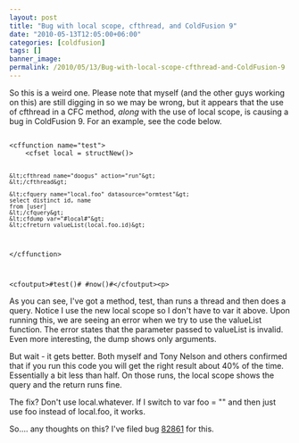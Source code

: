 ```yaml
---
layout: post
title: "Bug with local scope, cfthread, and ColdFusion 9"
date: "2010-05-13T12:05:00+06:00"
categories: [coldfusion]
tags: []
banner_image: 
permalink: /2010/05/13/Bug-with-local-scope-cfthread-and-ColdFusion-9
---
```


So this is a weird one. Please note that myself (and the other guys working on this) are still digging in so we may be wrong, but it appears that the use of cfthread in a CFC method, <i>along</i> with the use of local scope, is causing a bug in ColdFusion 9. For an example, see the code below.

<p>
<!--more-->
<code>
&lt;cffunction name="test"&gt;
	&lt;cfset local = structNew()&gt;

	&lt;cfthread name="doogus" action="run"&gt;
	&lt;/cfthread&gt;
	
	&lt;cfquery name="local.foo" datasource="ormtest"&gt;
	select distinct id, name
	from [user]
	&lt;/cfquery&gt;
	&lt;cfdump var="#local#"&gt;
	&lt;cfreturn valueList(local.foo.id)&gt;
&lt;/cffunction&gt;

&lt;cfoutput&gt;#test()# #now()#&lt;/cfoutput&gt;&lt;p&gt;
</code>

<p>

As you can see, I've got a method, test, than runs a thread and then does a query. Notice I use the new local scope so I don't have to var it above. Upon running this, we are seeing an error when we try to use the valueList function. The error states that the parameter passed to valueList is invalid. Even more interesting, the dump shows only arguments. 

<p>

But wait - it gets better. Both myself and Tony Nelson and others confirmed that if you run this code you will get the right result about 40% of the time. Essentially a bit less than half. On those runs, the local scope shows the query and the return runs fine. 

<p>

The fix? Don't use local.whatever. If I switch to var foo = "" and then just use foo instead of local.foo, it works.

<p>

So.... any thoughts on this? I've filed bug <a href="http://cfbugs.adobe.com/cfbugreport/flexbugui/cfbugtracker/main.html#bugId=82861">82861</a> for this.